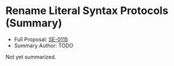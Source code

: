 # Rename Literal Syntax Protocols (Summary)

* Full Proposal: [SE-0115](https://github.com/apple/swift-evolution/blob/main/proposals/0115-literal-syntax-protocols.md)
* Summary Author: TODO

Not yet summarized.
